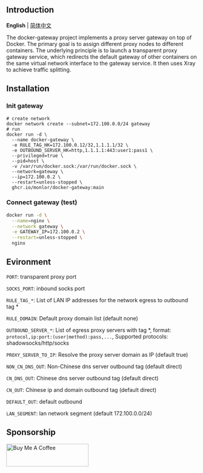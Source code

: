 ## Introduction

**English** | [简体中文](/README-CN.md)

The docker-gateway project implements a proxy server gateway on top of Docker. The primary goal is to assign different proxy nodes to different containers. The underlying principle is to launch a transparent proxy gateway service, which redirects the default gateway of other containers on the same virtual network interface to the gateway service. It then uses Xray to achieve traffic splitting.

## Installation

### Init gateway

```
# create network
docker network create --subnet=172.100.0.0/24 gateway
# run
docker run -d \
  --name docker-gateway \
  -e RULE_TAG_HK=172.100.0.12/32,1.1.1.1/32 \
  -e OUTBOUND_SERVER_HK=http,1.1.1.1:443:user1:pass1 \
  --privileged=true \
  --pid=host \
  -v /var/run/docker.sock:/var/run/docker.sock \
  --network=gateway \
  --ip=172.100.0.2 \
  --restart=unless-stopped \
  ghcr.io/monlor/docker-gateway:main
```

### Connect gateway (test)

```bash
docker run -d \
  --name=nginx \
  --network gateway \
  -e GATEWAY_IP=172.100.0.2 \
  --restart=unless-stopped \
  nginx
```

## Evironment

`PORT`: transparent proxy port

`SOCKS_PORT`: inbound socks port

`RULE_TAG_*`: List of LAN IP addresses for the network egress to outbound tag *

`RULE_DOMAIN`: Default proxy domain list (default none)

`OUTBOUND_SERVER_*`: List of egress proxy servers with tag *, format: `protocol,ip:port:(user|method):pass,...`, Supported protocols: shadowsocks/http/socks

`PROXY_SERVER_TO_IP`: Resolve the proxy server domain as IP (default true)

`NON_CN_DNS_OUT`: Non-Chinese dns server outbound tag (default direct)

`CN_DNS_OUT`: Chinese dns server outbound tag (default direct)

`CN_OUT`: Chinese ip and domain outbound tag (default direct)

`DEFAULT_OUT`: default outbound

`LAN_SEGMENT`: lan network segment (default 172.100.0.0/24)

## Sponsorship

<a href="https://www.buymeacoffee.com/monlor" target="_blank"><img src="https://cdn.buymeacoffee.com/buttons/v2/default-yellow.png" alt="Buy Me A Coffee" style="height: 60px !important;width: 217px !important;" ></a>

